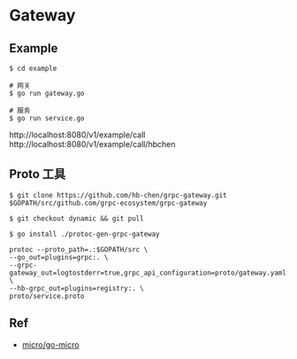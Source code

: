 # Gateway

## Example

```shell script
$ cd example

# 网关
$ go run gateway.go

# 服务
$ go run service.go
```

http://localhost:8080/v1/example/call
http://localhost:8080/v1/example/call/hbchen
    
## Proto 工具

```shell script
$ git clone https://github.com/hb-chen/grpc-gateway.git $GOPATH/src/github.com/grpc-ecosystem/grpc-gateway

$ git checkout dynamic && git pull

$ go install ./protoc-gen-grpc-gateway 
```

    
```shell script
protoc --proto_path=.:$GOPATH/src \
--go_out=plugins=grpc:. \
--grpc-gateway_out=logtostderr=true,grpc_api_configuration=proto/gateway.yaml:. \
--hb-grpc_out=plugins=registry:. \
proto/service.proto
```

## Ref

- [micro/go-micro](https://github.com/micro/go-micro)
